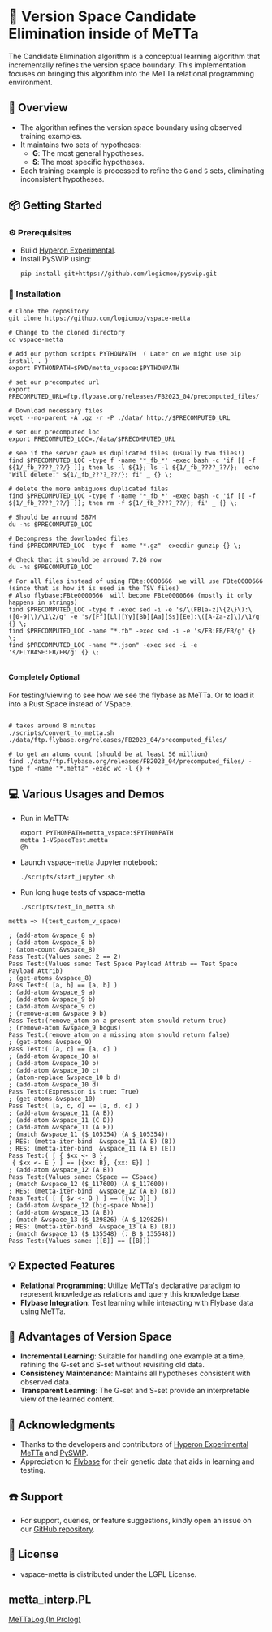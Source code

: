 # :rocket: Version Space Candidate Elimination inside of MeTTa

The Candidate Elimination algorithm is a conceptual learning algorithm that incrementally refines the version space boundary. This implementation focuses on bringing this algorithm into the MeTTa relational programming environment.

## :pushpin: Overview
- The algorithm refines the version space boundary using observed training examples.
- It maintains two sets of hypotheses:
  - **G**: The most general hypotheses.
  - **S**: The most specific hypotheses.
- Each training example is processed to refine the `G` and `S` sets, eliminating inconsistent hypotheses.

## :package: Getting Started
### :gear: Prerequisites
- Build [Hyperon Experimental](https://github.com/trueagi-io/hyperon-experimental).
- Install PySWIP using:
  ```
  pip install git+https://github.com/logicmoo/pyswip.git
  ```

### :toolbox: Installation
```
# Clone the repository
git clone https://github.com/logicmoo/vspace-metta

# Change to the cloned directory
cd vspace-metta

# Add our python scripts PYTHONPATH  ( Later on we might use pip install . )
export PYTHONPATH=$PWD/metta_vspace:$PYTHONPATH

# set our precomputed url
export PRECOMPUTED_URL=ftp.flybase.org/releases/FB2023_04/precomputed_files/

# Download necessary files
wget --no-parent -A .gz -r -P ./data/ http://$PRECOMPUTED_URL

# set our precomputed loc
export PRECOMPUTED_LOC=./data/$PRECOMPUTED_URL

# see if the server gave us duplicated files (usually two files!)
find $PRECOMPUTED_LOC -type f -name '*_fb_*' -exec bash -c 'if [[ -f ${1/_fb_????_??/} ]]; then ls -l ${1}; ls -l ${1/_fb_????_??/};  echo "Will delete:" ${1/_fb_????_??/}; fi' _ {} \;

# delete the more ambiguous duplicated files
find $PRECOMPUTED_LOC -type f -name '*_fb_*' -exec bash -c 'if [[ -f ${1/_fb_????_??/} ]]; then rm -f ${1/_fb_????_??/}; fi' _ {} \;

# Should be arround 587M
du -hs $PRECOMPUTED_LOC

# Decompress the downloaded files
find $PRECOMPUTED_LOC -type f -name "*.gz" -execdir gunzip {} \;

# Check that it should be arround 7.2G now
du -hs $PRECOMPUTED_LOC

# For all files instead of using FBte:0000666  we will use FBte0000666  (since that is how it is used in the TSV files)
# Also flybase:FBte0000666  will become FBte0000666 (mostly it only happens in strings)
find $PRECOMPUTED_LOC -type f -exec sed -i -e 's/\(FB[a-z]\{2\}\):\([0-9]\)/\1\2/g' -e 's/[Ff][Ll][Yy][Bb][Aa][Ss][Ee]:\([A-Za-z]\)/\1/g' {} \;
find $PRECOMPUTED_LOC -name "*.fb" -exec sed -i -e 's/FB:FB/FB/g' {} \;
find $PRECOMPUTED_LOC -name "*.json" -exec sed -i -e 's/FLYBASE:FB/FB/g' {} \;


```

#### Completely Optional

For testing/viewing to see how we see the flybase as MeTTa.
Or to load it into a Rust Space instead of VSpace.

```

# takes around 8 minutes
./scripts/convert_to_metta.sh ./data/ftp.flybase.org/releases/FB2023_04/precomputed_files/

# to get an atoms count (should be at least 56 million)
find ./data/ftp.flybase.org/releases/FB2023_04/precomputed_files/ -type f -name "*.metta" -exec wc -l {} +

```



## :computer: Various Usages and Demos
- Run in MeTTA:
  ```
  export PYTHONPATH=metta_vspace:$PYTHONPATH
  metta 1-VSpaceTest.metta
  @h
  ```
- Launch vspace-metta Jupyter notebook:
  ```
  ./scripts/start_jupyter.sh
  ```
- Run long huge tests of vspace-metta
  ```
  ./scripts/test_in_metta.sh
  ```

```
metta +> !(test_custom_v_space)

; (add-atom &vspace_8 a)
; (add-atom &vspace_8 b)
; (atom-count &vspace_8)
Pass Test:(Values same: 2 == 2)
Pass Test:(Values same: Test Space Payload Attrib == Test Space Payload Attrib)
; (get-atoms &vspace_8)
Pass Test:( [a, b] == [a, b] )
; (add-atom &vspace_9 a)
; (add-atom &vspace_9 b)
; (add-atom &vspace_9 c)
; (remove-atom &vspace_9 b)
Pass Test:(remove_atom on a present atom should return true)
; (remove-atom &vspace_9 bogus)
Pass Test:(remove_atom on a missing atom should return false)
; (get-atoms &vspace_9)
Pass Test:( [a, c] == [a, c] )
; (add-atom &vspace_10 a)
; (add-atom &vspace_10 b)
; (add-atom &vspace_10 c)
; (atom-replace &vspace_10 b d)
; (add-atom &vspace_10 d)
Pass Test:(Expression is true: True)
; (get-atoms &vspace_10)
Pass Test:( [a, c, d] == [a, d, c] )
; (add-atom &vspace_11 (A B))
; (add-atom &vspace_11 (C D))
; (add-atom &vspace_11 (A E))
; (match &vspace_11 ($_105354) (A $_105354))
; RES: (metta-iter-bind  &vspace_11 (A B) (B))
; RES: (metta-iter-bind  &vspace_11 (A E) (E))
Pass Test:( [ { $xx <- B },
 { $xx <- E } ] == [{xx: B}, {xx: E}] )
; (add-atom &vspace_12 (A B))
Pass Test:(Values same: CSpace == CSpace)
; (match &vspace_12 ($_117600) (A $_117600))
; RES: (metta-iter-bind  &vspace_12 (A B) (B))
Pass Test:( [ { $v <- B } ] == [{v: B}] )
; (add-atom &vspace_12 (big-space None))
; (add-atom &vspace_13 (A B))
; (match &vspace_13 ($_129826) (A $_129826))
; RES: (metta-iter-bind  &vspace_13 (A B) (B))
; (match &vspace_13 ($_135548) (: B $_135548))
Pass Test:(Values same: [[B]] == [[B]])
```

## :bulb: Expected Features
- **Relational Programming**: Utilize MeTTa's declarative paradigm to represent knowledge as relations and query this knowledge base.
- **Flybase Integration**: Test learning while interacting with Flybase data using MeTTa.

## :dart: Advantages of Version Space
- **Incremental Learning**: Suitable for handling one example at a time, refining the G-set and S-set without revisiting old data.
- **Consistency Maintenance**: Maintains all hypotheses consistent with observed data.
- **Transparent Learning**: The G-set and S-set provide an interpretable view of the learned content.

## :raised_hands: Acknowledgments
- Thanks to the developers and contributors of [Hyperon Experimental MeTTa](https://github.com/trueagi-io/hyperon-experimental) and [PySWIP](https://github.com/yuce/pyswip).
- Appreciation to [Flybase](https://flybase.org) for their genetic data that aids in learning and testing.

## :phone: Support
- For support, queries, or feature suggestions, kindly open an issue on our [GitHub repository](https://github.com/logicmoo/vspace-metta/issues).

## :scroll: License
- vspace-metta is distributed under the LGPL License.

## metta_interp.PL
[MeTTaLog (In Prolog)](https://github.com/logicmoo/vspace-metta/blob/main/MeTTaLog.md)
